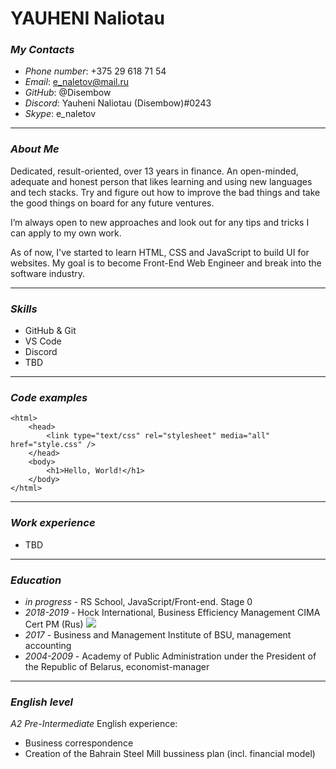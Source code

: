 # **YAUHENI Naliotau**


### ***My Contacts***
+ *Phone number*:      +375 29 618 71 54
+ *Email*:             e_naletov@mail.ru
+ *GitHub*:            @Disembow
+ *Discord*:           Yauheni Naliotau (Disembow)#0243
+ *Skype*:             e_naletov

***

### ***About Me***

Dedicated, result-oriented, over 13 years in finance. An open-minded, adequate and honest person that likes learning and using new languages and tech stacks. Try and figure out how to improve the bad things and take the good things on board for any future ventures.

I’m always open to new approaches and look out for any tips and tricks I can apply to my own work.

As of now, I've started to learn HTML, CSS and JavaScript to build UI for websites. My goal is to become Front-End Web Engineer and break into the software industry.

***

### ***Skills***
+ GitHub & Git
+ VS Code
+ Discord
+ TBD

***

### ***Code examples***

```
<html>
	<head>
		<link type="text/css" rel="stylesheet" media="all" href="style.css" />
	</head>
	<body>
		<h1>Hello, World!</h1>
	</body>
</html>
```

***

### ***Work experience***
+ TBD


***

### ***Education***
+ *in progress* - RS School, JavaScript/Front-end. Stage 0
+ *2018-2019* - Hock International, Business Efficiency Management CIMA Cert PM (Rus)
![](https://images.credly.com/size/340x340/images/766f2b84-1f87-4534-9ec3-2829d7ec6c04/2010B-71280_Russian_CertPMRus_600x600.png)
+ *2017* - Business and Management Institute of BSU, management accounting
+ *2004-2009* - Academy of Public Administration under the President of the Republic of Belarus, economist-manager

***

### ***English level***
*A2 Pre-Intermediate*
English experience:
+ Business correspondence
+ Creation of the Bahrain Steel Mill bussiness plan (incl. financial model)